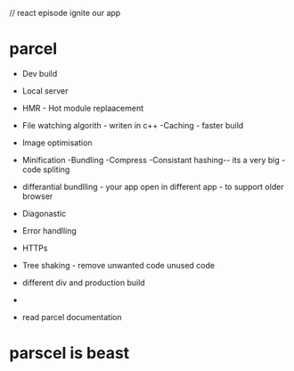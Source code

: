 // react episode ignite our app


# parcel 

- Dev build 
- Local server
- HMR - Hot module replaacement
- File watching algorith - writen in c++ 
-Caching - faster build 
- Image optimisation
- Minification
-Bundling 
-Compress
-Consistant hashing-- its a very big 
-code spliting
- differantial bundlling - your app open in different app - to support older browser 
- Diagonastic 
- Error handlling
- HTTPs
- Tree shaking - remove unwanted code unused code 
- different div and production build
- 




- read parcel documentation



# parscel is beast 